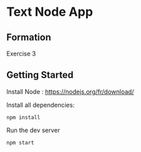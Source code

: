 # Text Node App
## Formation
Exercise 3

## Getting Started

Install Node : https://nodejs.org/fr/download/

Install all dependencies: 
```
npm install
```


Run the dev server

```
npm start
```
